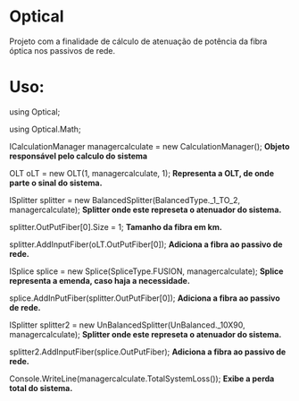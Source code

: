 # Optical

Projeto com a finalidade de cálculo de atenuação de potência da fibra óptica nos passivos de rede.

# Uso:

using Optical;

using Optical.Math;

ICalculationManager managercalculate = new CalculationManager(); **Objeto responsável pelo calculo do sistema**
 
OLT oLT = new OLT(1, managercalculate, 1); **Representa a OLT, de onde parte o sinal do sistema.**
 
ISplitter splitter = new BalancedSplitter(BalancedType._1_TO_2, managercalculate); **Splitter onde este represeta o atenuador do sistema.**
 
splitter.OutPutFiber[0].Size = 1; **Tamanho da fibra em km.**
 
splitter.AddInputFiber(oLT.OutPutFiber[0]); **Adiciona a fibra ao passivo de rede.**
 
ISplice splice = new Splice(SpliceType.FUSION, managercalculate); **Splice representa a emenda, caso haja a necessidade.**
 
splice.AddInPutFiber(splitter.OutPutFiber[0]); **Adiciona a fibra ao passivo de rede.**

ISplitter splitter2 = new UnBalancedSplitter(UnBalanced._10X90, managercalculate);  **Splitter onde este represeta o atenuador do sistema.**

splitter2.AddInputFiber(splice.OutPutFiber); **Adiciona a fibra ao passivo de rede.**

Console.WriteLine(managercalculate.TotalSystemLoss()); **Exibe a perda total do sistema.**
